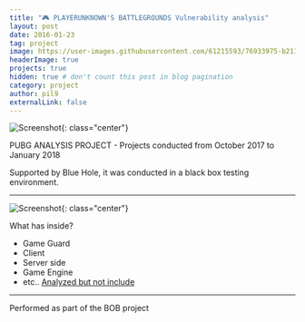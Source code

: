 ```yaml
---
title: "🎮 PLAYERUNKNOWN'S BATTLEGROUNDS Vulnerability analysis"
layout: post
date: 2016-01-23
tag: project
image: https://user-images.githubusercontent.com/61215593/76933975-b2111780-6931-11ea-8359-7f78a741370d.png
headerImage: true
projects: true
hidden: true # don't count this post in blog pagination
category: project
author: pil9
externalLink: false
---
```


![Screenshot]({{site.url}}/images/pubg.png){: class="center"}

PUBG ANALYSIS PROJECT - Projects conducted from October 2017 to January 2018

Supported by Blue Hole, it was conducted in a black box testing environment.


---
![Screenshot]({{site.url}}/images/pubg_1.png){: class="center"}

What has inside?

- Game Guard
- Client
- Server side
- Game Engine
- etc.. [Analyzed but not include](https://1boon.kakao.com/thisisgame/news000663)

---

Performed as part of the BOB project
